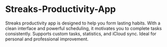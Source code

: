 # Streaks-Productivity-App
Streaks productivity app is designed to help you form lasting habits. With a clean interface and powerful scheduling, it motivates you to complete tasks consistently. Supports custom tasks, statistics, and iCloud sync. Ideal for personal and professional improvement.
